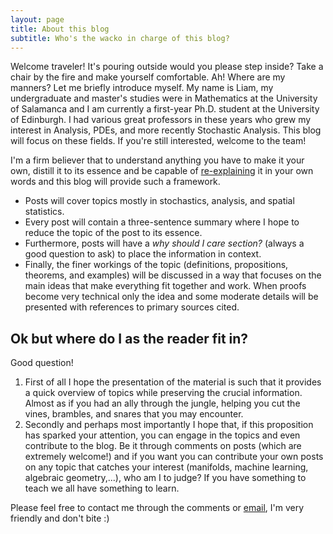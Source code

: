 ```yaml
---
layout: page
title: About this blog
subtitle: Who's the wacko in charge of this blog?
---
```

Welcome traveler! It's pouring outside would you please step inside? Take a chair by the fire and make yourself comfortable. Ah! Where are my manners? Let me briefly introduce myself. My name is Liam, my undergraduate and master's studies were in Mathematics at the University of Salamanca and I am currently a first-year Ph.D. student at the University of Edinburgh. I had various great professors in these years who grew my interest in Analysis, PDEs, and more recently Stochastic Analysis. 
This blog will focus on these fields. If you're still interested, welcome to the team!

I'm a firm believer that to understand anything you have to make it your own, distill it to its essence and be capable of [re-explaining](https://fs.blog/feynman-technique/) it in your own words and this blog will provide such a framework.
- Posts will cover topics mostly in stochastics, analysis, and spatial statistics.
- Every post will contain a three-sentence summary where I hope to reduce the topic of the post to its essence.
- Furthermore, posts will have a *why should I care section?* (always a good question to ask) to place the information in context. 
- Finally, the finer workings of the topic (definitions, propositions, theorems, and examples) will be discussed in a way that focuses on the main ideas that make everything fit together and work. When proofs become very technical only the idea and some moderate details will be presented with references to primary sources cited.

## Ok but where do I as the reader fit in?
Good question! 
1. First of all I hope the presentation of the material is such that it provides a quick overview of topics while preserving the crucial information. Almost as if you had an ally through the jungle, helping you cut the vines, brambles, and snares that you may encounter.
2. Secondly and perhaps most importantly I hope that, if this proposition has sparked your attention, you can engage in the topics and even contribute to the blog. Be it through comments on posts (which are extremely welcome!) and if you want you can contribute your own posts on any topic that catches your interest (manifolds, machine learning, algebraic geometry,...), who am I to judge? If you have something to teach we all have something to learn.

Please feel free to contact me through the comments or [email](L.S.Llamazares-Elias@sms.ed.ac.uk), I'm very friendly and don't bite :)

